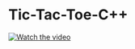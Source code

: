 # Tic-Tac-Toe-C++


[![Watch the video](https://upload.wikimedia.org/wikipedia/commons/thumb/3/32/Tic_tac_toe.svg/1200px-Tic_tac_toe.svg.png)](https://youtu.be/EAUn33wqf08)

